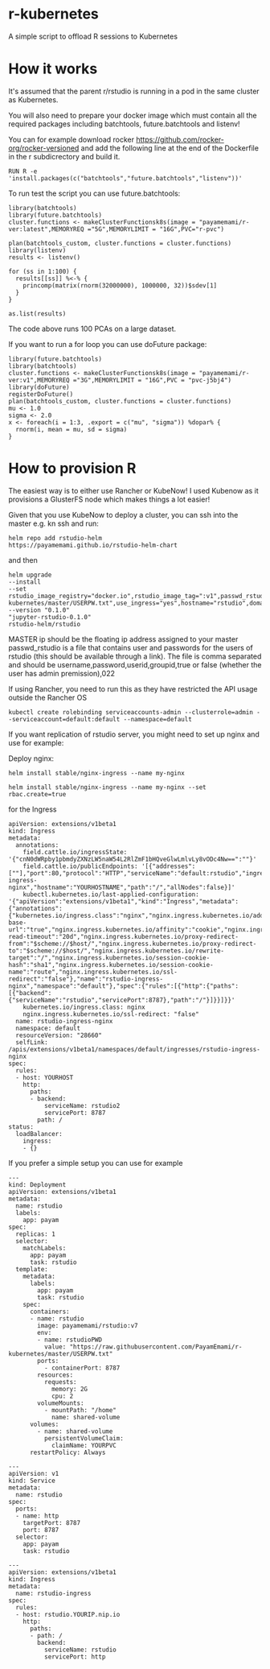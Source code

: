 # r-kubernetes
A simple script to offload R sessions to Kubernetes

# How it works
It's assumed that the parent r/rstudio is running in a pod in the same cluster as Kubernetes. 

You will also need to prepare your docker image which must contain all the required packages including batchtools, future.batchtools and listenv!

You can for example download rocker https://github.com/rocker-org/rocker-versioned and add the following line at the end of the Dockerfile in the r subdicrectory and build it.
```
RUN R -e 'install.packages(c("batchtools","future.batchtools","listenv"))'
```
To run test the script you can use future.batchtools:

```
library(batchtools)
library(future.batchtools)
cluster.functions <- makeClusterFunctionsk8s(image = "payamemami/r-ver:latest",MEMORYREQ ="5G",MEMORYLIMIT = "16G",PVC="r-pvc")

plan(batchtools_custom, cluster.functions = cluster.functions)
library(listenv)
results <- listenv()

for (ss in 1:100) {
  results[[ss]] %<-% {
    princomp(matrix(rnorm(32000000), 1000000, 32))$sdev[1]
  }
}

as.list(results)
```

The code above runs 100 PCAs on a large dataset. 

If you want to run a for loop you can use doFuture package:
```
library(future.batchtools)
library(batchtools)
cluster.functions <- makeClusterFunctionsk8s(image = "payamemami/r-ver:v1",MEMORYREQ ="3G",MEMORYLIMIT = "16G",PVC = "pvc-j5bj4")
library(doFuture)
registerDoFuture()
plan(batchtools_custom, cluster.functions = cluster.functions)
mu <- 1.0
sigma <- 2.0
x <- foreach(i = 1:3, .export = c("mu", "sigma")) %dopar% {
  rnorm(i, mean = mu, sd = sigma)
}
```
# How to provision R

The easiest way is to either use Rancher or KubeNow! I used Kubenow as it provisions a GlusterFS node which makes things a lot easier!

Given that you use KubeNow to deploy a cluster, you can ssh into the master e.g. kn ssh and run:

    helm repo add rstudio-helm
    https://payamemami.github.io/rstudio-helm-chart

and then 

    helm upgrade
    --install
    --set rstudio_image_registry="docker.io",rstudio_image_tag=":v1",passwd_rstudio="https://raw.githubusercontent.com/PayamEmami/r-kubernetes/master/USERPW.txt",use_ingress="yes",hostname="rstudio",domain="MASTERIP.nip.io",external_ingress_controller="yes",pvc_exists="yes",rstudio_pvc="yourPVC",rstudio_resource_req_cpu="2",rstudio_resource_req_memory="5G"
    --version "0.1.0"
    "jupyter-rstudio-0.1.0"
    rstudio-helm/rstudio


MASTER ip should be the floating ip address assigned to your master passwd_rstudio is a file that contains user and passwords for the users of rstudio (this should be available through a link). The file is comma separated and should be username,password,userid,groupid,true or false (whether the user has admin premission),022

If using Rancher, you need to run this as they have restricted the API usage outside the Rancher OS

```
kubectl create rolebinding serviceaccounts-admin --clusterrole=admin --serviceaccount=default:default --namespace=default
```

If you want replication of rstudio server, you might need to set up nginx and use for example:

Deploy nginx:

```
helm install stable/nginx-ingress --name my-nginx

```


```
helm install stable/nginx-ingress --name my-nginx --set rbac.create=true

```
for the Ingress

```
apiVersion: extensions/v1beta1
kind: Ingress
metadata:
  annotations:
    field.cattle.io/ingressState: '{"cnN0dWRpby1pbmdyZXNzLW5naW54L2RlZmF1bHQveGlwLmlvLy8vODc4Nw==":""}'
    field.cattle.io/publicEndpoints: '[{"addresses":[""],"port":80,"protocol":"HTTP","serviceName":"default:rstudio","ingressName":"default:rstudio-ingress-nginx","hostname":"YOURHOSTNAME","path":"/","allNodes":false}]'
    kubectl.kubernetes.io/last-applied-configuration: '{"apiVersion":"extensions/v1beta1","kind":"Ingress","metadata":{"annotations":{"kubernetes.io/ingress.class":"nginx","nginx.ingress.kubernetes.io/add-base-url":"true","nginx.ingress.kubernetes.io/affinity":"cookie","nginx.ingress.kubernetes.io/proxy-read-timeout":"20d","nginx.ingress.kubernetes.io/proxy-redirect-from":"$scheme://$host/","nginx.ingress.kubernetes.io/proxy-redirect-to":"$scheme://$host/","nginx.ingress.kubernetes.io/rewrite-target":"/","nginx.ingress.kubernetes.io/session-cookie-hash":"sha1","nginx.ingress.kubernetes.io/session-cookie-name":"route","nginx.ingress.kubernetes.io/ssl-redirect":"false"},"name":"rstudio-ingress-nginx","namespace":"default"},"spec":{"rules":[{"http":{"paths":[{"backend":{"serviceName":"rstudio","servicePort":8787},"path":"/"}]}}]}}'
    kubernetes.io/ingress.class: nginx
    nginx.ingress.kubernetes.io/ssl-redirect: "false"
  name: rstudio-ingress-nginx
  namespace: default
  resourceVersion: "28660"
  selfLink: /apis/extensions/v1beta1/namespaces/default/ingresses/rstudio-ingress-nginx
spec:
  rules:
  - host: YOURHOST
    http:
      paths:
      - backend:
          serviceName: rstudio2
          servicePort: 8787
        path: /
status:
  loadBalancer:
    ingress:
    - {}
```

If you prefer a simple setup you can use for example 

```
---
kind: Deployment
apiVersion: extensions/v1beta1
metadata:
  name: rstudio
  labels:
    app: payam
spec:
  replicas: 1
  selector:
    matchLabels:
      app: payam
      task: rstudio
  template:
    metadata:
      labels:
        app: payam
        task: rstudio
    spec:
      containers:
      - name: rstudio
        image: payamemami/rstudio:v7
        env:
        - name: rstudioPWD
          value: "https://raw.githubusercontent.com/PayamEmami/r-kubernetes/master/USERPW.txt"
        ports:
          - containerPort: 8787
        resources:
          requests:
            memory: 2G
            cpu: 2
        volumeMounts:
          - mountPath: "/home"
            name: shared-volume
      volumes:
        - name: shared-volume
          persistentVolumeClaim:
            claimName: YOURPVC
      restartPolicy: Always
            
---
apiVersion: v1
kind: Service
metadata:
  name: rstudio
spec:
  ports:
  - name: http
    targetPort: 8787
    port: 8787
  selector:
    app: payam
    task: rstudio
    
---
apiVersion: extensions/v1beta1
kind: Ingress
metadata:
  name: rstudio-ingress
spec:
  rules:
  - host: rstudio.YOURIP.nip.io
    http:
      paths:
      - path: /
        backend:
          serviceName: rstudio
          servicePort: http
```
